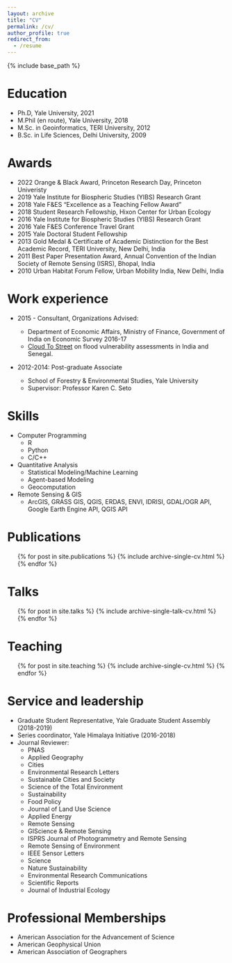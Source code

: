 ```yaml
---
layout: archive
title: "CV"
permalink: /cv/
author_profile: true
redirect_from:
  - /resume
---
```


{% include base_path %}

Education
======
* Ph.D, Yale University, 2021
* M.Phil (en route), Yale University, 2018
* M.Sc. in Geoinformatics, TERI University, 2012
* B.Sc. in Life Sciences, Delhi University, 2009




Awards
======
* 2022 Orange & Black Award, Princeton Research Day, Princeton Univeristy
* 2019 Yale Institute for Biospheric Studies (YIBS) Research Grant
* 2018 Yale F&ES “Excellence as a Teaching Fellow Award”
* 2018 Student Research Fellowship, Hixon Center for Urban Ecology
* 2016 Yale Institute for Biospheric Studies (YIBS) Research Grant
* 2016 Yale F&ES Conference Travel Grant
* 2015 Yale Doctoral Student Fellowship
* 2013 Gold Medal & Certificate of Academic Distinction for the Best Academic Record, TERI University, New Delhi, India
* 2011 Best Paper Presentation Award, Annual Convention of the Indian Society of Remote Sensing (ISRS), Bhopal, India
* 2010 Urban Habitat Forum Fellow, Urban Mobility India, New Delhi, India

Work experience
======
* 2015 - Consultant, Organizations Advised:
  * Department of Economic Affairs, Ministry of Finance, Government of India on Economic Survey 2016-17
  * [Cloud To Street](https://www.cloudtostreet.info/) on flood vulnerability assessments in India and Senegal.

* 2012-2014: Post-graduate Associate
  * School of Forestry & Environmental Studies, Yale University
  * Supervisor: Professor Karen C. Seto
  
Skills
======
* Computer Programming
  * R
  * Python
  * C/C++
* Quantitative Analysis
  * Statistical Modeling/Machine Learning
  * Agent-based Modeling
  * Geocomputation
* Remote Sensing & GIS
  * ArcGIS, GRASS GIS, QGIS, ERDAS, ENVI, IDRISI, GDAL/OGR API, Google Earth Engine API, QGIS API

Publications
======
  <ul>{% for post in site.publications %}
    {% include archive-single-cv.html %}
  {% endfor %}</ul>
  
Talks
======
  <ul>{% for post in site.talks %}
    {% include archive-single-talk-cv.html %}
  {% endfor %}</ul>
  
Teaching
======
  <ul>{% for post in site.teaching %}
    {% include archive-single-cv.html %}
  {% endfor %}</ul>
  
Service and leadership
======
* Graduate Student Representative, Yale Graduate Student Assembly (2018-2019)
* Series coordinator, Yale Himalaya Initiative (2016-2018)
* Journal Reviewer:
  * PNAS
  * Applied Geography
  * Cities
  * Environmental Research Letters
  * Sustainable Cities and Society
  * Science of the Total Environment
  * Sustainability
  * Food Policy
  * Journal of Land Use Science
  * Applied Energy
  * Remote Sensing
  * GIScience & Remote Sensing
  * ISPRS Journal of Photogrammetry and Remote Sensing
  * Remote Sensing of Environment
  * IEEE Sensor Letters
  * Science
  * Nature Sustainability
  * Environmental Research Communications
  * Scientific Reports
  * Journal of Industrial Ecology


Professional Memberships
======
* American Association for the Advancement of Science
* American Geophysical Union
* American Association of Geographers

